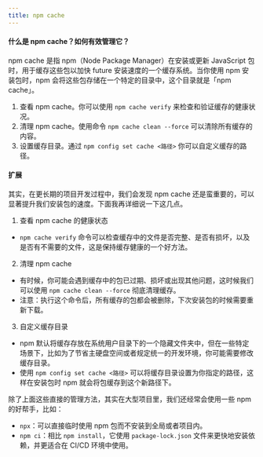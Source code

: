 ```yaml
---
title: npm cache
---
```


#### 什么是 npm cache？如何有效管理它？

npm cache 是指 npm（Node Package Manager）在安装或更新 JavaScript 包时，用于缓存这些包以加快 future 安装速度的一个缓存系统。当你使用 npm 安装包时，npm 会将这些包存储在一个特定的目录中，这个目录就是「npm cache」。

1. 查看 npm cache。你可以使用 `npm cache verify` 来检查和验证缓存的健康状况。
2. 清理 npm cache。使用命令 `npm cache clean --force` 可以清除所有缓存的内容。
3. 设置缓存目录。通过 `npm config set cache <路径>` 你可以自定义缓存的路径。

#### 扩展

其实，在更长期的项目开发过程中，我们会发现 npm cache 还是蛮重要的，可以显著提升我们安装包的速度。下面我再详细说一下这几点。

1. 查看 npm cache 的健康状态
- `npm cache verify` 命令可以检查缓存中的文件是否完整、是否有损坏，以及是否有不需要的文件，这是保持缓存健康的一个好方法。

2. 清理 npm cache
- 有时候，你可能会遇到缓存中的包已过期、损坏或出现其他问题，这时候我们可以使用 `npm cache clean --force` 彻底清理缓存。
- 注意：执行这个命令后，所有缓存的包都会被删除，下次安装包的时候需要重新下载。

3. 自定义缓存目录
- npm 默认将缓存存放在系统用户目录下的一个隐藏文件夹中，但在一些特定场景下，比如为了节省主硬盘空间或者规定统一的开发环境，你可能需要修改缓存目录。
- 使用 `npm config set cache <路径>` 可以将缓存目录设置为你指定的路径，这样在安装包时 npm 就会将包缓存到这个新路径下。

除了上面这些直接的管理方法，其实在大型项目里，我们还经常会使用一些 npm 的好帮手，比如：
- `npx`：可以直接临时使用 npm 包而不安装到全局或者项目内。
- `npm ci`：相比 `npm install`，它使用 `package-lock.json` 文件来更快地安装依赖，并更适合在 CI/CD 环境中使用。
